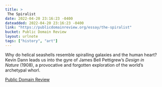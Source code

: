 ```yaml
---
title: > 
 The Spiralist
date: 2022-04-20 23:16:23 -0400
dateadded: 2022-04-20 23:16:23 -0400
link: "https://publicdomainreview.org/essay/the-spiralist"
bucket: Public Domain Review
layout: urlnote
tags: ["history", "art"]
--- 
```

Why do helical seashells resemble spiralling galaxies and the human heart? Kevin Dann leads us into the gyre of James Bell Pettigrew’s <i>Design in Nature</i> (1908), a provocative and forgotten exploration of the world’s archetypal whorl.
 <!-- end excerpt --> 
<div class='bucket'><a class='internal-link' href='/buckets/public-domain-review'>Public Domain Review</a></div> 
